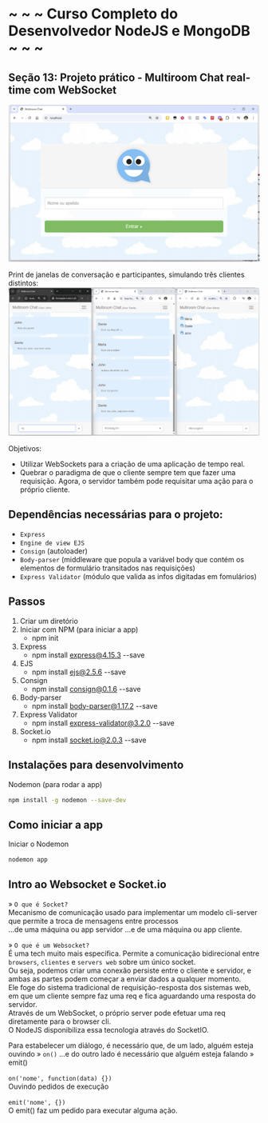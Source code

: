 # ~ ~ ~ Curso Completo do Desenvolvedor NodeJS e MongoDB ~ ~ ~

## Seção 13: Projeto prático - Multiroom Chat real-time com WebSocket

![Multiroom Chat](img/tela-inicial.png)

Print de janelas de conversação e participantes, simulando três clientes distintos:
![Janelas do multiroom chat](img/janelas-da-app.png)

Objetivos:
- Utilizar WebSockets para a criação de uma aplicação de tempo real.
- Quebrar o paradigma de que o cliente sempre tem que fazer uma requisição. Agora, o servidor também pode requisitar uma ação para o próprio cliente.

## Dependências necessárias para o projeto:

- `Express`
- `Engine de view EJS`
- `Consign` (autoloader)
- `Body-parser` (middleware que popula a variável body que contém os elementos de formulário transitados nas requisições)
- `Express Validator` (módulo que valida as infos digitadas em fomulários)

## Passos

1. Criar um diretório
2. Iniciar com NPM (para iniciar a app)
    - npm init
3. Express
    - npm install express@4.15.3 --save
4. EJS
    - npm install ejs@2.5.6 --save
5. Consign
    - npm install consign@0.1.6 --save
6. Body-parser
    - npm install body-parser@1.17.2 --save
7. Express Validator
    - npm install express-validator@3.2.0 --save
8. Socket.io
    - npm install socket.io@2.0.3 --save

## Instalações para desenvolvimento

Nodemon (para rodar a app)
```bash
npm install -g nodemon --save-dev
```

## Como iniciar a app

Iniciar o Nodemon
```bash
nodemon app
```

## Intro ao Websocket e Socket.io

» `O que é Socket?`  
Mecanismo de comunicação usado para implementar um modelo cli-server que permite a troca de mensagens entre processos  
    ...de uma máquina ou app servidor
    ...e de uma máquina ou app cliente.

» `O que é um Websocket?`  
É uma tech muito mais específica. Permite a comunicação bidirecional entre `browsers`, `clientes` e `servers web` sobre um único socket.  
Ou seja, podemos criar uma conexão persiste entre o cliente e servidor, e ambas as partes podem começar a enviar dados a qualquer momento.  
Ele foge do sistema tradicional de requisição-resposta dos sistemas web, em que um cliente sempre faz uma req e fica aguardando uma resposta do servidor.  
Através de um WebSocket, o próprio server pode efetuar uma req diretamente para o browser cli.  
O NodeJS disponibiliza essa tecnologia através do SocketIO.  

Para estabelecer um diálogo, é necessário que, de um lado, alguém esteja ouvindo » `on()`
...e do outro lado é necessário que alguém esteja falando » emit()

`on('nome', function(data) {})`  
Ouvindo pedidos de execução

`emit('nome', {})`  
O emit() faz um pedido para executar alguma ação.
